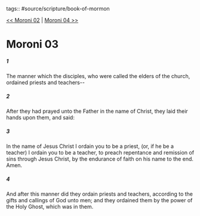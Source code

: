 tags:: #source/scripture/book-of-mormon

[<< Moroni 02](book-of-mormon/15_Moroni/Moroni_02.md) | [Moroni 04 >>](book-of-mormon/15_Moroni/Moroni_04.md)

# Moroni 03

##### 1

The manner which the disciples, who were called the elders of the church, ordained priests and teachers--

##### 2

After they had prayed unto the Father in the name of Christ, they laid their hands upon them, and said:

##### 3

In the name of Jesus Christ I ordain you to be a priest, (or, if he be a teacher) I ordain you to be a teacher, to preach repentance and remission of sins through Jesus Christ, by the endurance of faith on his name to the end. Amen.

##### 4

And after this manner did they ordain priests and teachers, according to the gifts and callings of God unto men; and they ordained them by the power of the Holy Ghost, which was in them.
